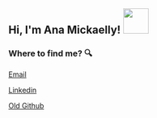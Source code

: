 <h2> 
    Hi, I'm Ana Mickaelly!
    <img src="https://media.giphy.com/media/mGcNjsfWAjY5AEZNw6/giphy.gif" width="50">
</h2>

### Where to find me? :mag:




<a href="mailto:ana.codes2@gmail.com"></a> [Email](mailto:ana.codes2@gmail.com)

<a href="mailto:https://www.linkedin.com/in/anamickaellydev/"></a> [Linkedin](mailto:https://www.linkedin.com/in/anamickaellydev/)
 
 <a href="(https://github.com/AnaMickaelly)"></a>[Old Github](https://github.com/AnaMickaelly)
